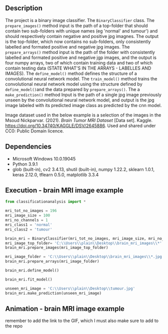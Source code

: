 ## Description 
The project is a binary image classifier. The `BinaryClassifier` class. The `prepare_images()` method input is the path of a top-folder that should contain two sub-folders with unique names (eg 'normal' and tumour') and should respectively contain negative and positive jpg imagnes. The output is the top-folder, which now contains no sub-folders, only consistently labelled and formated positive and negative jpg images. The `prepare_arrays()` method input is the path of the folder with consistently labelled and formated positive and negative jgp images, and the output is four numpy arrays, two of which contain training data and two of which contain testing data (STATE WHAT'S IN THE ARRAYS - LABELLES AND IMAGES). The `define_model()` method defines the structure of a convolutional neural network model. The `train_model()` method trains the convolutional neural network model using the structure defined by `define_model()`and the data prepared by `prepare_arrays()`. The a `make_prediction()` method Input is the path of a single jpg image previously unseen by the convolutional neural network model, and output is the jpg image labeled with its predicted image class as predicted by the cnn model.

Image dataset used in the below example is a selection of the images in the Msoud Nickparvar. (2021). <i>Brain Tumor MRI Dataset</i> [Data set]. Kaggle. https://doi.org/10.34740/KAGGLE/DSV/2645886. Used and shared under CC0: Public Domain licence.

## Dependencies  
* Microsoft Windows 10.0.19045
* Python 3.9.1
* glob (built-in), cv2 3.4.13, shutil (built-in), numpy 1.22.2, sklearn 1.0.1, keras 2.12.0, tflearn 0.5.0, matplotlib 3.3.4   

## Execution - brain MRI image example
```python
from classificationanalysis import *

mri_tot_no_images = 196
mri_image_size = 100
mri_no_channels = 1
mri_class1 = 'normal'
mri_class2 = 'tumour'

brain_mri = BinaryClassifier(mri_tot_no_images, mri_image_size, mri_no_channels, mri_class1, mri_class2)
mri_image_top_folder= 'C:\\Users\\plain\\Desktop\\brain_mri_images\\*'
brain_mri.prepare_images(mri_image_top_folder)

mri_image_folder = 'C:\\Users\\plain\\Desktop\\brain_mri_images\\*.jpg'
brain_mri.prepare_arrays(mri_image_folder)

brain_mri.define_model()

brain_mri.fit_model()

unseen_mri_image = 'C:\\Users\\plain\\Desktop\\tumour.jpg'
brain_mri.make_prediction(unseen_mri_image)
```

## Animation - brain MRI image example
remember to add the link to the GIF, which I must also make sure to add to the repo
